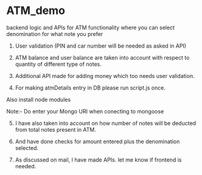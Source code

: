 # ATM_demo
backend logic and APIs for ATM functionality where you can select denomination for what note you prefer

1. User validation (PIN and car number will be needed as asked in API)

2. ATM balance and user balance are taken into account with respect to quantity of different type of notes.

3. Additional API made for adding money which too needs user validation.

4. For making atmDetails entry in DB please run script.js once.

Also install node modules

Note:- Do enter your Mongo URI when conecting to mongoose

5. I have also taken into account on how number of notes will be deducted from total notes present in ATM.

6. And  have done checks for amount entered plus the denomination selected.

7. As discussed on mail, I have made APIs. let me know if frontend is needed.







